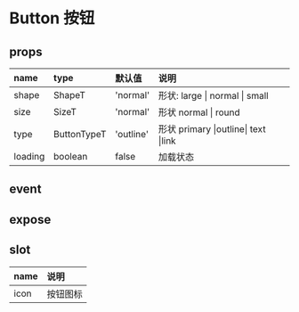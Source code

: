 # Button 按钮

## props

| name    | type        | 默认值    | 说明                                 |
| :------ | :---------- | :-------- | :----------------------------------- |
| shape   | ShapeT      | 'normal'  | 形状: large \| normal \| small       |
| size    | SizeT       | 'normal'  | 形状 normal \| round                 |
| type    | ButtonTypeT | 'outline' | 形状 primary \|outline\| text \|link |
| loading | boolean     | false     | 加载状态                             |

## event

## expose

## slot

| name | 说明     |
| :--- | :------- |
| icon | 按钮图标 |
